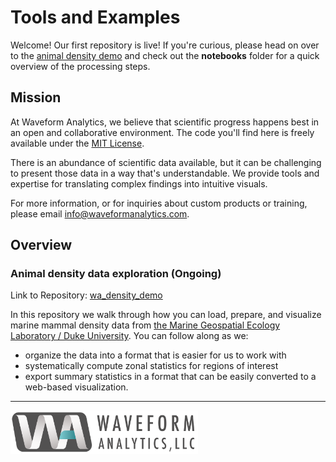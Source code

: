 # Tools and Examples

Welcome! Our first repository is live! If you're curious, please head on over to the [animal density demo](https://github.com/Waveform-Analytics/wa_density_demo) and check out the **notebooks** folder for a quick overview of the processing steps.

## Mission

At Waveform Analytics, we believe that scientific progress happens best in an open and collaborative environment. The code you'll find here is freely available under the [MIT License](https://opensource.org/license/mit). 

There is an abundance of scientific data available, but it can be challenging to present those data in a way that's understandable. We provide tools and expertise for translating complex findings into intuitive visuals.

For more information, or for inquiries about custom products or training, please email [info@waveformanalytics.com](mailto:info@waveformanalytics.com).

## Overview

### Animal density data exploration (Ongoing)

Link to Repository: [wa_density_demo](https://github.com/Waveform-Analytics/wa_density_demo)

In this repository we walk through how you can load, prepare, and visualize marine mammal density data from [the Marine Geospatial Ecology Laboratory / Duke University](https://seamap.env.duke.edu/models/Duke/EC/). You can follow along as we:

- organize the data into a format that is easier for us to work with
- systematically compute zonal statistics for regions of interest
- export summary statistics in a format that can be easily converted to a web-based visualization.


  
---------
<img src="https://github.com/Waveform-Analytics/.github/blob/main/profile/WA-logo-with-text%402x.png" alt="WA Logo" width="300">
